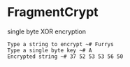 # FragmentCrypt

single byte XOR encryption

```
Type a string to encrypt ~# Furrys
Type a single byte key ~# A
Encrypted string ~# 37 52 53 53 56 50
```
